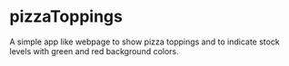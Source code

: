 # pizzaToppings

A simple app like webpage to show pizza toppings and to indicate stock levels with green and red background colors.
